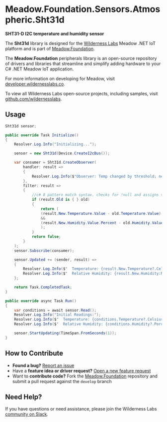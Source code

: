 # Meadow.Foundation.Sensors.Atmospheric.Sht31d

**SHT31-D I2C temperature and humidity sensor**

The **Sht31d** library is designed for the [Wilderness Labs](www.wildernesslabs.co) Meadow .NET IoT platform and is part of [Meadow.Foundation](https://developer.wildernesslabs.co/Meadow/Meadow.Foundation/).

The **Meadow.Foundation** peripherals library is an open-source repository of drivers and libraries that streamline and simplify adding hardware to your C# .NET Meadow IoT application.

For more information on developing for Meadow, visit [developer.wildernesslabs.co](http://developer.wildernesslabs.co/).

To view all Wilderness Labs open-source projects, including samples, visit [github.com/wildernesslabs](https://github.com/wildernesslabs/).

## Usage

```csharp
Sht31d sensor;

public override Task Initialize()
{
    Resolver.Log.Info("Initializing...");

    sensor = new Sht31d(Device.CreateI2cBus());

    var consumer = Sht31d.CreateObserver(
        handler: result =>
        {
            Resolver.Log.Info($"Observer: Temp changed by threshold; new temp: {result.New.Temperature?.Celsius:N2}C, old: {result.Old?.Temperature?.Celsius:N2}C");
        },
        filter: result =>
        {
            //c# 8 pattern match syntax. checks for !null and assigns var.
            if (result.Old is { } old)
            {
                return (
                (result.New.Temperature.Value - old.Temperature.Value).Abs().Celsius > 0.5
                &&
                (result.New.Humidity.Value.Percent - old.Humidity.Value.Percent) > 0.05
                );
            }
            return false;
        }
    );
    sensor.Subscribe(consumer);

    sensor.Updated += (sender, result) =>
    {
        Resolver.Log.Info($"  Temperature: {result.New.Temperature?.Celsius:N2}C");
        Resolver.Log.Info($"  Relative Humidity: {result.New.Humidity:N2}%");
    };

    return Task.CompletedTask;
}

public override async Task Run()
{
    var conditions = await sensor.Read();
    Resolver.Log.Info("Initial Readings:");
    Resolver.Log.Info($"  Temperature: {conditions.Temperature?.Celsius:N2}C");
    Resolver.Log.Info($"  Relative Humidity: {conditions.Humidity?.Percent:N2}%");

    sensor.StartUpdating(TimeSpan.FromSeconds(1));
}

```
## How to Contribute

- **Found a bug?** [Report an issue](https://github.com/WildernessLabs/Meadow_Issues/issues)
- Have a **feature idea or driver request?** [Open a new feature request](https://github.com/WildernessLabs/Meadow_Issues/issues)
- Want to **contribute code?** Fork the [Meadow.Foundation](https://github.com/WildernessLabs/Meadow.Foundation) repository and submit a pull request against the `develop` branch


## Need Help?

If you have questions or need assistance, please join the Wilderness Labs [community on Slack](http://slackinvite.wildernesslabs.co/).
